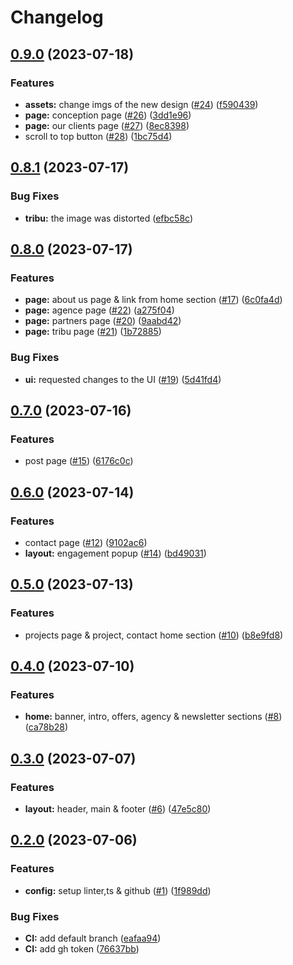 # Changelog

## [0.9.0](https://github.com/Atipy-Digital/Web/compare/v0.8.1...v0.9.0) (2023-07-18)


### Features

* **assets:** change imgs of the new design ([#24](https://github.com/Atipy-Digital/Web/issues/24)) ([f590439](https://github.com/Atipy-Digital/Web/commit/f590439967c98e632bcc189a2765518aac1c2dfc))
* **page:** conception page ([#26](https://github.com/Atipy-Digital/Web/issues/26)) ([3dd1e96](https://github.com/Atipy-Digital/Web/commit/3dd1e965716bbb522e81c07f17714d21d3f2231d))
* **page:** our clients page ([#27](https://github.com/Atipy-Digital/Web/issues/27)) ([8ec8398](https://github.com/Atipy-Digital/Web/commit/8ec8398f3b3566abfed0b49a0e8d7e6c30098974))
* scroll to top button ([#28](https://github.com/Atipy-Digital/Web/issues/28)) ([1bc75d4](https://github.com/Atipy-Digital/Web/commit/1bc75d48deeb1c6e252a89ac1856863eec9b3df8))

## [0.8.1](https://github.com/Atipy-Digital/Web/compare/v0.8.0...v0.8.1) (2023-07-17)


### Bug Fixes

* **tribu:** the image was distorted ([efbc58c](https://github.com/Atipy-Digital/Web/commit/efbc58c1ae8110a471a07f2284b2ad8f39c0fac3))

## [0.8.0](https://github.com/Atipy-Digital/Web/compare/v0.7.0...v0.8.0) (2023-07-17)


### Features

* **page:** about us page & link from home section ([#17](https://github.com/Atipy-Digital/Web/issues/17)) ([6c0fa4d](https://github.com/Atipy-Digital/Web/commit/6c0fa4d46e83e71dcc08b0d1750c273e04bf98fa))
* **page:** agence page ([#22](https://github.com/Atipy-Digital/Web/issues/22)) ([a275f04](https://github.com/Atipy-Digital/Web/commit/a275f048c848a732bc5efcf87a23b2d84bb35334))
* **page:** partners page ([#20](https://github.com/Atipy-Digital/Web/issues/20)) ([9aabd42](https://github.com/Atipy-Digital/Web/commit/9aabd42e55de827c05bc650daaa03d0901bdb05b))
* **page:** tribu page ([#21](https://github.com/Atipy-Digital/Web/issues/21)) ([1b72885](https://github.com/Atipy-Digital/Web/commit/1b72885d94857b3b0315d0ecbdd5113f65e3d16b))


### Bug Fixes

* **ui:** requested changes to the UI ([#19](https://github.com/Atipy-Digital/Web/issues/19)) ([5d41fd4](https://github.com/Atipy-Digital/Web/commit/5d41fd494036fce1e6f2a909b3a35e90910d8249))

## [0.7.0](https://github.com/Atipy-Digital/Web/compare/v0.6.0...v0.7.0) (2023-07-16)


### Features

* post page ([#15](https://github.com/Atipy-Digital/Web/issues/15)) ([6176c0c](https://github.com/Atipy-Digital/Web/commit/6176c0ca4ee4e34773efd0e0b618e7c20b4fa02b))

## [0.6.0](https://github.com/Atipy-Digital/Web/compare/v0.5.0...v0.6.0) (2023-07-14)


### Features

* contact page ([#12](https://github.com/Atipy-Digital/Web/issues/12)) ([9102ac6](https://github.com/Atipy-Digital/Web/commit/9102ac69814c04a9373fc792780e7ab056ad28a6))
* **layout:** engagement popup ([#14](https://github.com/Atipy-Digital/Web/issues/14)) ([bd49031](https://github.com/Atipy-Digital/Web/commit/bd4903195a6ae4a4e2d97a7c4bcb88a812735e54))

## [0.5.0](https://github.com/Atipy-Digital/Web/compare/v0.4.0...v0.5.0) (2023-07-13)


### Features

* projects page & project, contact home section ([#10](https://github.com/Atipy-Digital/Web/issues/10)) ([b8e9fd8](https://github.com/Atipy-Digital/Web/commit/b8e9fd8bf5203f57ca135cfdba8465b7baf4c93e))

## [0.4.0](https://github.com/Atipy-Digital/Web/compare/v0.3.0...v0.4.0) (2023-07-10)


### Features

* **home:** banner, intro, offers, agency & newsletter sections ([#8](https://github.com/Atipy-Digital/Web/issues/8)) ([ca78b28](https://github.com/Atipy-Digital/Web/commit/ca78b282ba959727b004083760cdc11c656d14cf))

## [0.3.0](https://github.com/Atipy-Digital/Web/compare/v0.2.0...v0.3.0) (2023-07-07)


### Features

* **layout:** header, main & footer ([#6](https://github.com/Atipy-Digital/Web/issues/6)) ([47e5c80](https://github.com/Atipy-Digital/Web/commit/47e5c808d9b27b253461f826396ede5f5c1806c9))

## [0.2.0](https://github.com/Atipy-Digital/Web/compare/v0.1.0...v0.2.0) (2023-07-06)


### Features

* **config:** setup linter,ts & github ([#1](https://github.com/Atipy-Digital/Web/issues/1)) ([1f989dd](https://github.com/Atipy-Digital/Web/commit/1f989dde88f55db3d01110d66b11f51cb48005f5))


### Bug Fixes

* **CI:** add default branch ([eafaa94](https://github.com/Atipy-Digital/Web/commit/eafaa94ecc107454573c6129ed6ef172e3b39311))
* **CI:** add gh token ([76637bb](https://github.com/Atipy-Digital/Web/commit/76637bb9e5221253a4c29b234f14b5c731d4aac5))
